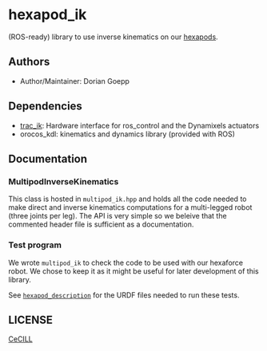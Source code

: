 # hexapod_ik
(ROS-ready) library to use inverse kinematics on our [hexapods].

## Authors

- Author/Maintainer: Dorian Goepp

## Dependencies

- [trac_ik]: Hardware interface for ros_control and the Dynamixels actuators
- orocos_kdl: kinematics and dynamics library (provided with ROS)

## Documentation

### MultipodInverseKinematics
This class is hosted in `multipod_ik.hpp` and holds all the code needed to make direct and inverse kinematics computations for a multi-legged robot (three joints per leg). The API is very simple so we beleive that the commented header file is sufficient as a documentation.

### Test program
We wrote `multipod_ik` to check the code to be used with our hexaforce robot. We chose to keep it as it might be useful for later development of this library.

See [`hexapod_description`](https://github.com/resibots/hexapod_ros/tree/master/hexapod_description) for the URDF files needed to run these tests.

## LICENSE

[CeCILL]

[CeCILL]: http://www.cecill.info/index.en.html
[hexapods]: http://www.resibots.eu/photos.html#robots
[trac_ik]: https://bitbucket.org/traclabs/trac_ik
